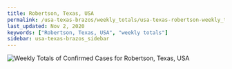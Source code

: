 ```yaml
---
title: Robertson, Texas, USA
permalink: /usa-texas-brazos/weekly_totals/usa-texas-robertson-weekly_totals.html
last_updated: Nov 2, 2020
keywords: ["Robertson, Texas, USA", "weekly totals"]
sidebar: usa-texas-brazos_sidebar
---
```


![Weekly Totals of Confirmed Cases for Robertson, Texas, USA](/covid_tracker/images/graphs/usa-texas-robertson-weekly_totals_graph.png)
